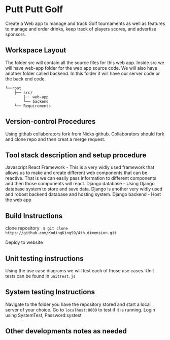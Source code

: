 # Putt Putt Golf
Create a Web app to manage and track Golf tournaments as well as features to manage and order drinks, keep track of players scores, and advertise sponsors. 

## Workspace Layout
The folder src will contain all the source files for this web app. Inside src we will have web-app folder for the web app source code. We will also have another folder called backend. In this folder it will have our server code or the back end code. 
```
└──root
    ├── src/
        ├── web-app
        └── backend
    └── Requirements
```
## Version-control Procedures

Using github collaborators fork from Nicks github. Collaborators should fork and clone repo and then creat a merge request.

## Tool stack description and setup procedure

Javascript React Framework - This is a very widly used framework that allows us to make and create different web components that can be reactive. That is we can easily pass information to different components and then those components will react.
Django database - Using Django database system to store and save data. Django is another very widly used and robost backend database and hosting system.
Django backend - Host the web app

## Build Instructions
clone repository ``` $ git clone https://github.com/KodingKing99/4th_dimension.git``` 

Deploy to website
## Unit testing instructions

Using the use case diagrams we will test each of those use cases. Unit tests can be found in ```unitTest.js```

## System testing Instructions
Navigate to the folder you have the repository stored and start a local server of your choice. Go to ```localhost:8000``` to test if it is running. Login using SystemTest, Password:systest


## Other developments notes as needed